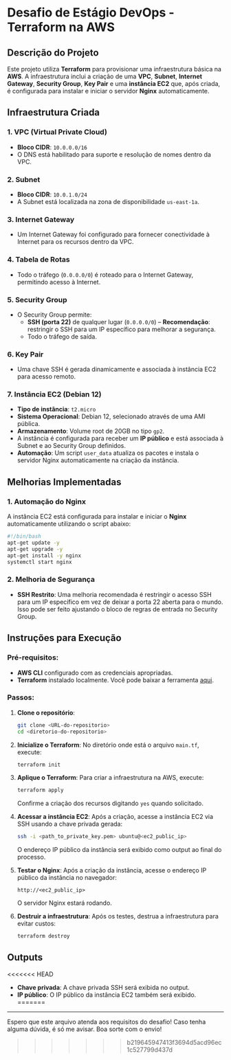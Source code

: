 # Desafio de Estágio DevOps - Terraform na AWS

## Descrição do Projeto

Este projeto utiliza **Terraform** para provisionar uma infraestrutura básica na **AWS**. A infraestrutura inclui a criação de uma **VPC**, **Subnet**, **Internet Gateway**, **Security Group**, **Key Pair** e uma **instância EC2** que, após criada, é configurada para instalar e iniciar o servidor **Nginx** automaticamente.

## Infraestrutura Criada

### 1. **VPC (Virtual Private Cloud)**
- **Bloco CIDR**: `10.0.0.0/16`
- O DNS está habilitado para suporte e resolução de nomes dentro da VPC.

### 2. **Subnet**
- **Bloco CIDR**: `10.0.1.0/24`
- A Subnet está localizada na zona de disponibilidade `us-east-1a`.

### 3. **Internet Gateway**
- Um Internet Gateway foi configurado para fornecer conectividade à Internet para os recursos dentro da VPC.

### 4. **Tabela de Rotas**
- Todo o tráfego (`0.0.0.0/0`) é roteado para o Internet Gateway, permitindo acesso à Internet.

### 5. **Security Group**
- O Security Group permite:
  - **SSH (porta 22)** de qualquer lugar (`0.0.0.0/0`) – **Recomendação**: restringir o SSH para um IP específico para melhorar a segurança.
  - Todo o tráfego de saída.

### 6. **Key Pair**
- Uma chave SSH é gerada dinamicamente e associada à instância EC2 para acesso remoto.

### 7. **Instância EC2 (Debian 12)**
- **Tipo de instância**: `t2.micro`
- **Sistema Operacional**: Debian 12, selecionado através de uma AMI pública.
- **Armazenamento**: Volume root de 20GB no tipo `gp2`.
- A instância é configurada para receber um **IP público** e está associada à Subnet e ao Security Group definidos.
- **Automação**: Um script `user_data` atualiza os pacotes e instala o servidor Nginx automaticamente na criação da instância.

## Melhorias Implementadas

### 1. **Automação do Nginx**
A instância EC2 está configurada para instalar e iniciar o **Nginx** automaticamente utilizando o script abaixo:
```bash
#!/bin/bash
apt-get update -y
apt-get upgrade -y
apt-get install -y nginx
systemctl start nginx
```

### 2. **Melhoria de Segurança**
- **SSH Restrito**: Uma melhoria recomendada é restringir o acesso SSH para um IP específico em vez de deixar a porta 22 aberta para o mundo. Isso pode ser feito ajustando o bloco de regras de entrada no Security Group.

## Instruções para Execução

### Pré-requisitos:
- **AWS CLI** configurado com as credenciais apropriadas.
- **Terraform** instalado localmente. Você pode baixar a ferramenta [aqui](https://www.terraform.io/downloads).

### Passos:
1. **Clone o repositório**:
   ```bash
   git clone <URL-do-repositorio>
   cd <diretorio-do-repositorio>
   ```

2. **Inicialize o Terraform**:
   No diretório onde está o arquivo `main.tf`, execute:
   ```bash
   terraform init
   ```

3. **Aplique o Terraform**:
   Para criar a infraestrutura na AWS, execute:
   ```bash
   terraform apply
   ```
   Confirme a criação dos recursos digitando `yes` quando solicitado.

4. **Acessar a instância EC2**:
   Após a criação, acesse a instância EC2 via SSH usando a chave privada gerada:
   ```bash
   ssh -i <path_to_private_key.pem> ubuntu@<ec2_public_ip>
   ```
   O endereço IP público da instância será exibido como output ao final do processo.

5. **Testar o Nginx**:
   Após a criação da instância, acesse o endereço IP público da instância no navegador:
   ```
   http://<ec2_public_ip>
   ```
   O servidor Nginx estará rodando.

6. **Destruir a infraestrutura**:
   Após os testes, destrua a infraestrutura para evitar custos:
   ```bash
   terraform destroy
   ```

## Outputs

<<<<<<< HEAD
- **Chave privada**: A chave privada SSH será exibida no output.
- **IP público**: O IP público da instância EC2 também será exibido.
=======
---

Espero que este arquivo atenda aos requisitos do desafio! Caso tenha alguma dúvida, é só me avisar. Boa sorte com o envio!
>>>>>>> b219645947413f3694d5acd96ec1c527799d437d
